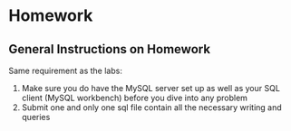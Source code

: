 # Homework



## General Instructions on Homework

Same requirement as the labs:

1. Make sure you do have the MySQL server set up as well as your SQL client (MySQL workbench) before you dive into any problem
2. Submit one and only one sql file contain all the necessary writing and queries
